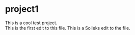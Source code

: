 project1
========

This is a cool test project.  
This is the first edit to this file.
This is a Solleks edit to the file.
